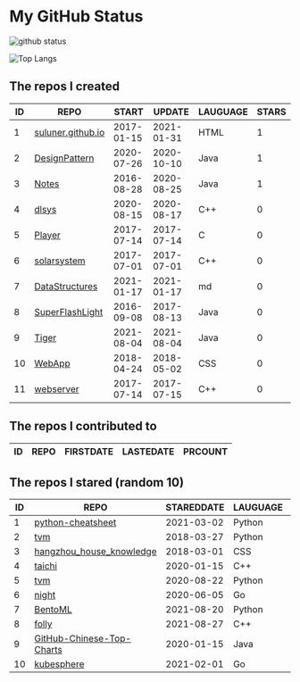 # My GitHub Status

<img src="https://github-readme-stats-1.yihong0618.vercel.app/api?username=ThaddeusJiang&show_icons=true&&&hide_title=true&count_private=true" alt="github status" />

![Top Langs](https://github-readme-stats-1.yihong0618.vercel.app/api/top-langs/?username=ThaddeusJiang&layout=compact)

<!--START_SECTION:my_github-->
## The repos I created
| ID |                               REPO                                |   START    |   UPDATE   | LAUGUAGE | STARS |
|----|-------------------------------------------------------------------|------------|------------|----------|-------|
|  1 | [suluner.github.io](https://github.com/suluner/suluner.github.io) | 2017-01-15 | 2021-01-31 | HTML     |     1 |
|  2 | [DesignPattern](https://github.com/suluner/DesignPattern)         | 2020-07-26 | 2020-10-10 | Java     |     1 |
|  3 | [Notes](https://github.com/suluner/Notes)                         | 2016-08-28 | 2020-08-25 | Java     |     1 |
|  4 | [dlsys](https://github.com/suluner/dlsys)                         | 2020-08-15 | 2020-08-17 | C++      |     0 |
|  5 | [Player](https://github.com/suluner/Player)                       | 2017-07-14 | 2017-07-14 | C        |     0 |
|  6 | [solarsystem](https://github.com/suluner/solarsystem)             | 2017-07-01 | 2017-07-01 | C++      |     0 |
|  7 | [DataStructures](https://github.com/suluner/DataStructures)       | 2021-01-17 | 2021-01-17 | md       |     0 |
|  8 | [SuperFlashLight](https://github.com/suluner/SuperFlashLight)     | 2016-09-08 | 2017-08-13 | Java     |     0 |
|  9 | [Tiger](https://github.com/suluner/Tiger)                         | 2021-08-04 | 2021-08-04 | Java     |     0 |
| 10 | [WebApp](https://github.com/suluner/WebApp)                       | 2018-04-24 | 2018-05-02 | CSS      |     0 |
| 11 | [webserver](https://github.com/suluner/webserver)                 | 2017-07-14 | 2017-07-15 | C++      |     0 |

## The repos I contributed to
| ID | REPO | FIRSTDATE | LASTEDATE | PRCOUNT |
|----|------|-----------|-----------|---------|

## The repos I stared (random 10)
| ID |                                         REPO                                          | STAREDDATE | LAUGUAGE | LATESTUPDATE |
|----|---------------------------------------------------------------------------------------|------------|----------|--------------|
|  1 | [python-cheatsheet](https://github.com/gto76/python-cheatsheet)                       | 2021-03-02 | Python   | 2021-09-02   |
|  2 | [tvm](https://github.com/apache/tvm)                                                  | 2018-03-27 | Python   | 2021-09-02   |
|  3 | [hangzhou_house_knowledge](https://github.com/houshanren/hangzhou_house_knowledge)    | 2018-03-01 | CSS      | 2021-09-02   |
|  4 | [taichi](https://github.com/taichi-dev/taichi)                                        | 2020-01-15 | C++      | 2021-09-02   |
|  5 | [tvm](https://github.com/tqchen/tvm)                                                  | 2020-08-22 | Python   | 2021-08-15   |
|  6 | [night](https://github.com/talkgo/night)                                              | 2020-06-05 | Go       | 2021-09-02   |
|  7 | [BentoML](https://github.com/bentoml/BentoML)                                         | 2021-08-20 | Python   | 2021-09-02   |
|  8 | [folly](https://github.com/facebook/folly)                                            | 2021-08-27 | C++      | 2021-09-02   |
|  9 | [GitHub-Chinese-Top-Charts](https://github.com/kon9chunkit/GitHub-Chinese-Top-Charts) | 2020-01-15 | Java     | 2021-09-02   |
| 10 | [kubesphere](https://github.com/kubesphere/kubesphere)                                | 2021-02-01 | Go       | 2021-09-02   |

<!--END_SECTION:my_github-->